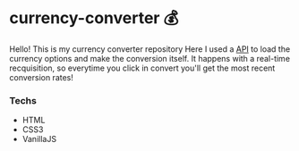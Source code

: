 # currency-converter 💰

Hello!
This is my currency converter repository
Here I used a [API](https://exchangerate.host/#/) to load the currency options and make the conversion itself.
It happens with a real-time recquisition, so everytime you click in convert you'll get the most recent conversion rates!
### Techs
- HTML
- CSS3
- VanillaJS

